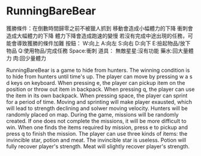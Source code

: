 # RunningBareBear
獲勝條件：在倒數時間歸零之前不被獵人抓到
        移動會造成小幅體力的下降
        衝刺會造成大幅體力的下降
        體力下降會造成跑速的變慢
若沒有完成中途出現的任務，可能會導致獲勝的條件加難
按鈕： 
W:向上 
A:向左 
S:向右 
D:向下 
E:撿起物品/放下物品 
Q:使用物品/完成任務 
Space:衝刺 
道具：
無敵星星:沒有功能 
藥水:回大量體力 
肉:回少量體力

RunningBareBear is a game to hide from hunters.
The winning condition is to hide from hunters until time's up.
The player can move by pressing w a s d keys on keyboard.
When pressing e, the player can pickup item on the position or throw out item in backpack.
When pressing q, the player can use the item in its own backpack.
When pressing space, the player can sprint for a period of time. 
Moving and sprinting will make player exausted, which will lead to strength declining and solwer moving velocity.
Hunters will be randomly placed on map.
During the game, missions will be randomly created.
If one does not complete the missions, it will be more difficult to win.
When one finds the items required by mission, press e to pickup and press q to finish the mission.
The player can use three kinds of items: the invincible star, potion and meat.
The invincible star is useless.
Potion will fully recover player's strength.
Meat will slightly recover player's strength.
